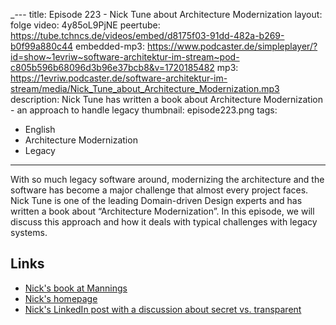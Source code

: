 _---
title: Episode 223 - Nick Tune about Architecture Modernization
layout: folge
video: 4y85oL9PjNE
peertube: https://tube.tchncs.de/videos/embed/d8175f03-91dd-482a-b269-b0f99a880c44
embedded-mp3: https://www.podcaster.de/simpleplayer/?id=show~1evriw~software-architektur-im-stream~pod-c805b596b68096d3b96e37bcb8&v=1720185482
mp3: https://1evriw.podcaster.de/software-architektur-im-stream/media/Nick_Tune_about_Architecture_Modernization.mp3
description: Nick Tune has written a book about Architecture Modernization - an approach to handle legacy
thumbnail: episode223.png
tags:
- English
- Architecture Modernization
- Legacy
---

With so much legacy software around, modernizing the architecture and
the software has become a major challenge that almost every project
faces. Nick Tune is one of the leading Domain-driven Design experts
and has written a book about “Architecture Modernization”. In this
episode, we will discuss this approach and how it deals with typical
challenges with legacy systems.

## Links

* [Nick's book at Mannings](https://www.manning.com/books/architecture-modernization)
* [Nick's homepage](https://nick-tune.me/)
* [Nick's LinkedIn post with a discussion about secret vs. transparent](https://www.linkedin.com/posts/nick-tune_architecturemodernization-activity-7215295636068298753-OzYZ)
